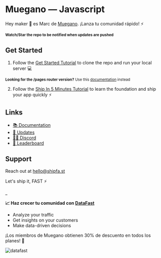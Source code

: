 # Muegano — Javascript

Hey maker 👋 es Marc de [Muegano](https://muegano.net). ¡Lanza tu comunidad rápido! ⚡️

<sub>**Watch/Star the repo to be notified when updates are pushed**</sub>

## Get Started

1. Follow the [Get Started Tutorial](https://shipfa.st/docs) to clone the repo and run your local server 💻

<sub>**Looking for the /pages router version?** Use this [documentation](https://shipfa.st/docs-old) instead</sub>

2. Follow the [Ship In 5 Minutes Tutorial](https://shipfa.st/docs/tutorials/ship-in-5-minutes) to learn the foundation and ship your app quickly ⚡️

## Links

- [📚 Documentation](https://shipfa.st/docs)
- [📣 Updates](https://shipfast.beehiiv.com/)
- [🧑‍💻 Discord](https://shipfa.st/dashboard)
- [🥇 Leaderboard](https://shipfa.st/leaderboard)

## Support

Reach out at hello@shipfa.st

Let's ship it, FAST ⚡️

\_

**📈 Haz crecer tu comunidad con [DataFast](https://datafa.st?ref=muegano_readme)**

- Analyze your traffic
- Get insights on your customers
- Make data-driven decisions

¡Los miembros de Muegano obtienen 30% de descuento en todos los planes! 🎁

![datafast](https://github.com/user-attachments/assets/085453a6-8a66-45be-b7ea-a7a08e856ed8)

